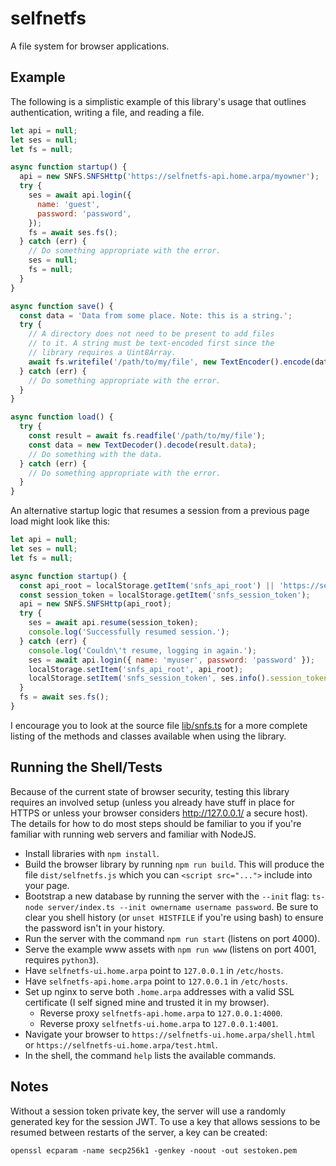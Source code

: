 # selfnetfs

A file system for browser applications.

## Example

The following is a simplistic example of this library's usage that outlines authentication,
writing a file, and reading a file.

```javascript
let api = null;
let ses = null;
let fs = null;

async function startup() {
  api = new SNFS.SNFSHttp('https://selfnetfs-api.home.arpa/myowner');
  try {
    ses = await api.login({
      name: 'guest',
      password: 'password',
    });
    fs = await ses.fs();
  } catch (err) {
    // Do something appropriate with the error.
    ses = null;
    fs = null;
  }
}

async function save() {
  const data = 'Data from some place. Note: this is a string.';
  try {
    // A directory does not need to be present to add files
    // to it. A string must be text-encoded first since the
    // library requires a Uint8Array.
    await fs.writefile('/path/to/my/file', new TextEncoder().encode(data));
  } catch (err) {
    // Do something appropriate with the error.
  }
}

async function load() {
  try {
    const result = await fs.readfile('/path/to/my/file');
    const data = new TextDecoder().decode(result.data);
    // Do something with the data.
  } catch (err) {
    // Do something appropriate with the error.
  }
}
```

An alternative startup logic that resumes a session from a previous page load
might look like this:

```javascript
let api = null;
let ses = null;
let fs = null;

async function startup() {
  const api_root = localStorage.getItem('snfs_api_root') || 'https://selfnetfs-api.home.arpa/myowner';
  const session_token = localStorage.getItem('snfs_session_token');
  api = new SNFS.SNFSHttp(api_root);
  try {
    ses = await api.resume(session_token);
    console.log('Successfully resumed session.');
  } catch (err) {
    console.log('Couldn\'t resume, logging in again.');
    ses = await api.login({ name: 'myuser', password: 'password' });
    localStorage.setItem('snfs_api_root', api_root);
    localStorage.setItem('snfs_session_token', ses.info().session_token);
  }
  fs = await ses.fs();
}
```

I encourage you to look at the source file [lib/snfs.ts](/lib/snfs.ts) for
a more complete listing of the methods and classes available when using the
library.

## Running the Shell/Tests

Because of the current state of browser security, testing this library
requires an involved setup (unless you already have stuff in place for HTTPS or
unless your browser considers http://127.0.0.1/ a secure host). The details for
how to do most steps should be familiar to you if you're familiar with running
web servers and familiar with NodeJS.

* Install libraries with `npm install`.
* Build the browser library by running `npm run build`.
  This will produce the file `dist/selfnetfs.js` which you
  can `<script src="...">` include into your page.
* Bootstrap a new database by running the server with
  the `--init` flag:
  `ts-node server/index.ts --init ownername username password`.
  Be sure to clear you shell history (or `unset HISTFILE` if you're using bash)
  to ensure the password isn't in your history.
* Run the server with the command `npm run start` (listens on port 4000).
* Serve the example www assets with `npm run www` (listens on port 4001, requires `python3`).
* Have `selfnetfs-ui.home.arpa` point to `127.0.0.1` in `/etc/hosts`.
* Have `selfnetfs-api.home.arpa` point to `127.0.0.1` in `/etc/hosts`.
* Set up nginx to serve both `.home.arpa` addresses with a valid SSL certificate (I self
  signed mine and trusted it in my browser).
  - Reverse proxy `selfnetfs-api.home.arpa` to `127.0.0.1:4000`.
  - Reverse proxy `selfnetfs-ui.home.arpa` to `127.0.0.1:4001`.
* Navigate your browser to `https://selfnetfs-ui.home.arpa/shell.html` or
  `https://selfnetfs-ui.home.arpa/test.html`.
* In the shell, the command `help` lists the available commands.

## Notes

Without a session token private key, the server will use a randomly generated
key for the session JWT. To use a key that allows sessions to be resumed
between restarts of the server, a key can be created:

```
openssl ecparam -name secp256k1 -genkey -noout -out sestoken.pem
```
